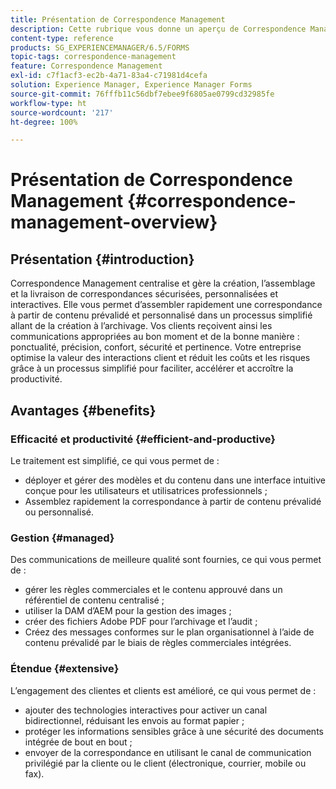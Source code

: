 ```yaml
---
title: Présentation de Correspondence Management
description: Cette rubrique vous donne un aperçu de Correspondence Management.
content-type: reference
products: SG_EXPERIENCEMANAGER/6.5/FORMS
topic-tags: correspondence-management
feature: Correspondence Management
exl-id: c7f1acf3-ec2b-4a71-83a4-c71981d4cefa
solution: Experience Manager, Experience Manager Forms
source-git-commit: 76fffb11c56dbf7ebee9f6805ae0799cd32985fe
workflow-type: ht
source-wordcount: '217'
ht-degree: 100%

---
```


# Présentation de Correspondence Management {#correspondence-management-overview}

## Présentation {#introduction}

Correspondence Management centralise et gère la création, l’assemblage et la livraison de correspondances sécurisées, personnalisées et interactives. Elle vous permet d’assembler rapidement une correspondance à partir de contenu prévalidé et personnalisé dans un processus simplifié allant de la création à l’archivage. Vos clients reçoivent ainsi les communications appropriées au bon moment et de la bonne manière : ponctualité, précision, confort, sécurité et pertinence. Votre entreprise optimise la valeur des interactions client et réduit les coûts et les risques grâce à un processus simplifié pour faciliter, accélérer et accroître la productivité.

## Avantages {#benefits}

### Efficacité et productivité {#efficient-and-productive}

Le traitement est simplifié, ce qui vous permet de :

* déployer et gérer des modèles et du contenu dans une interface intuitive conçue pour les utilisateurs et utilisatrices professionnels ;
* Assemblez rapidement la correspondance à partir de contenu prévalidé ou personnalisé.

### Gestion {#managed}

Des communications de meilleure qualité sont fournies, ce qui vous permet de :

* gérer les règles commerciales et le contenu approuvé dans un référentiel de contenu centralisé ;
* utiliser la DAM d’AEM pour la gestion des images ;
* créer des fichiers Adobe PDF pour l’archivage et l’audit ;
* Créez des messages conformes sur le plan organisationnel à l’aide de contenu prévalidé par le biais de règles commerciales intégrées.

### Étendue {#extensive}

L’engagement des clientes et clients est amélioré, ce qui vous permet de :

* ajouter des technologies interactives pour activer un canal bidirectionnel, réduisant les envois au format papier ;
* protéger les informations sensibles grâce à une sécurité des documents intégrée de bout en bout ;
* envoyer de la correspondance en utilisant le canal de communication privilégié par la cliente ou le client (électronique, courrier, mobile ou fax).
